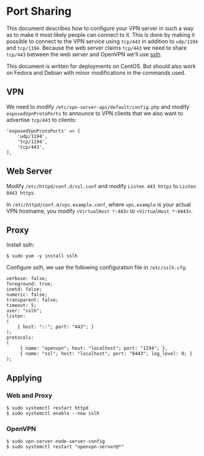 # Port Sharing

This document describes how to configure your VPN server in such a way as to
make it most likely people can connect to it. This is done by making it 
possible to connect to the VPN service using `tcp/443` in addition to 
`udp/1194` and `tcp/1194`. Because the web server claims `tcp/443` we need to 
share `tcp/443` between the web server and OpenVPN we'll use 
[sslh](https://github.com/yrutschle/sslh).

This document is written for deployments on CentOS. But should also work on 
Fedora and Debian with minor modifications in the commands used.

## VPN

We need to modify `/etc/vpn-server-api/default/config.php` and modify 
`exposedVpnProtoPorts` to announce to VPN clients that we also want to 
advertise `tcp/443` to clients:

    'exposedVpnProtoPorts' => [
        'udp/1194',
        'tcp/1194',
        'tcp/443',
    ],

## Web Server

Modify `/etc/httpd/conf.d/ssl.conf` and modify `Listen 443 https` to 
`Listen 8443 https`.

In `/etc/httpd/conf.d/vpn.example.conf`, where `vpn.example` is your actual 
VPN hostname, you modify `<VirtualHost *:443>` to `<VirtualHost *:8443>`.

## Proxy

Install sslh:

    $ sudo yum -y install sslh

Configure sslh, we use the following configuration file in `/etc/sslh.cfg`:

    verbose: false;
    foreground: true;
    inetd: false;
    numeric: false;
    transparent: false;
    timeout: 5;
    user: "sslh";
    listen:
    (
        { host: "::"; port: "443"; }
    );
    protocols:
    (
         { name: "openvpn"; host: "localhost"; port: "1194"; },
         { name: "ssl"; host: "localhost"; port: "8443"; log_level: 0; }
    );

## Applying

### Web and Proxy

    $ sudo systemctl restart httpd
    $ sudo systemctl enable --now sslh

### OpenVPN 

    $ sudo vpn-server-node-server-config
    $ sudo systemctl restart "openvpn-server@*"
